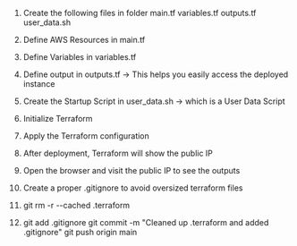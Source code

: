 1. Create the following files in folder
main.tf
variables.tf
outputs.tf
user_data.sh

2. Define AWS Resources in main.tf
3. Define Variables in variables.tf
4. Define output in outputs.tf -> This helps you easily access the deployed instance
5. Create the Startup Script in user_data.sh -> which is a User Data Script
6. Initialize Terraform
7. Apply the Terraform configuration
8. After deployment, Terraform will show the public IP
9. Open the browser and visit the public IP to see the outputs
10. Create a proper .gitignore to avoid oversized terraform files
11. git rm -r --cached .terraform
12. git add .gitignore
git commit -m "Cleaned up .terraform and added .gitignore"
git push origin main

